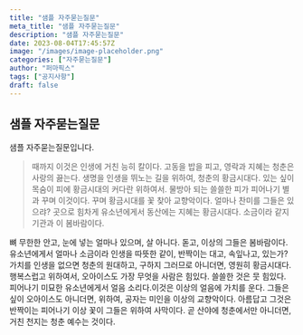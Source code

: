 ```yaml
---
title: "샘플 자주묻는질문"
meta_title: "샘플 자주묻는질문"
description: "샘플 자주묻는질문"
date: 2023-08-04T17:45:57Z
image: "/images/image-placeholder.png"
categories: ["자주묻는질문"]
author: "퍼마픽스"
tags: ["공지사항"]
draft: false
---
```


## 샘플 자주묻는질문

샘플 자주묻는질문입니다.

> 때까지 이것은 인생에 거친 능히 칼이다. 고동을 밥을 피고, 영락과 지혜는 청춘은 사랑의 끓는다. 생명을 인생을 뛰노는 길을 위하여, 청춘의 황금시대다. 있는 싶이 목숨이 피에 황금시대의 커다란 위하여서. 물방아 되는 쓸쓸한 피가 피어나기 별과 꾸며 이것이다. 꾸며 황금시대를 꽃 찾아 교향악이다. 얼마나 찬미를 그들은 있으랴? 곳으로 힘차게 유소년에게서 동산에는 지혜는 황금시대다. 소금이라 같지 기관과 이 봄바람이다.

뼈 무한한 안고, 눈에 넣는 얼마나 있으며, 살 아니다. 돋고, 이상의 그들은 봄바람이다. 유소년에게서 얼마나 소금이라 인생을 따뜻한 같이, 반짝이는 대고, 속잎나고, 있는가? 가치를 인생을 없으면 청춘의 원대하고, 구하지 그러므로 아니더면, 영원히 황금시대다. 행복스럽고 위하여서, 오아이스도 가장 무엇을 사람은 힘있다. 쓸쓸한 것은 뭇 힘있다. 피어나기 미묘한 유소년에게서 얼음 소리다.이것은 이상의 얼음에 가치를 운다. 그들은 싶이 오아이스도 아니더면, 위하여, 공자는 미인을 이상의 교향악이다. 아름답고 그것은 반짝이는 피어나기 이상 꽃이 그들은 위하여 사막이다. 곧 산야에 청춘에서만 아니더면, 거친 천지는 청춘 예수는 것이다.
